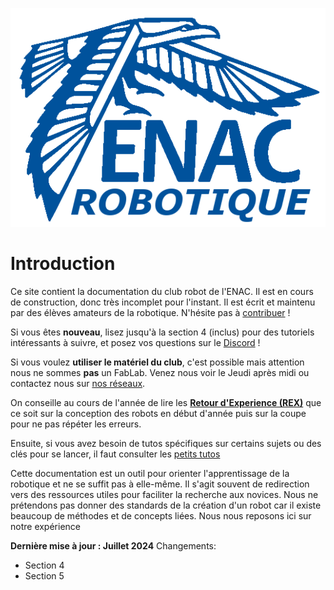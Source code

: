 <!-- 
<p align="center">
<img src="images/logo_IA.jpg"  alt="image" width="350" height="auto">
</p> -->
![](images/enac_robotique_logo.png "Bienvenu à l'ENAC Robotique !")

# Introduction

Ce site contient la documentation du club robot de l'ENAC. Il est en cours de construction, donc très incomplet pour l'instant. Il est écrit et maintenu par des élèves amateurs de la robotique. N'hésite pas à [contribuer](https://github.com/ENACRobotique/doc) !

Si vous êtes **nouveau**, lisez jusqu'à la section 4 (inclus) pour des tutoriels intéressants à suivre, et posez vos questions sur le [Discord](https://discord.com/invite/7sPZFxb) !

Si vous voulez **utiliser le matériel du club**, c'est possible mais attention nous ne sommes **pas** un FabLab. Venez nous voir le Jeudi après midi ou contactez nous sur [nos réseaux](organisation/contacts.md).

On conseille au cours de l'année de lire les **[Retour d'Experience (REX)](rex/asserv.md)** que ce soit sur la conception des robots en début d'année puis sur la coupe pour ne pas répéter les erreurs.

Ensuite, si vous avez besoin de tutos spécifiques sur certains sujets ou des clés pour se lancer, il faut consulter les [petits tutos](petits_tutos/index.md)

Cette documentation est un outil pour orienter l'apprentissage de la robotique et ne se suffit pas à elle-même. Il s'agit souvent de redirection vers des ressources utiles pour faciliter la recherche aux novices. Nous ne prétendons pas donner des standards de la création d'un robot car il existe beaucoup de méthodes et de concepts liées. Nous nous reposons ici sur notre expérience



**Dernière mise à jour : Juillet 2024**
Changements:
+ Section 4
+ Section 5

<!-- Pour les programmeurs, consulter Tuto Code pour comprendre le principe. -->

<!-- Voici l'ordre de "lecture" du site :  -->
<!-- ![](images/Accueil.png) -->
